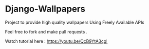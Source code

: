 # Django-Wallpapers
Project to provide high quality wallpapers Using Freely Available APIs


Feel free to fork and make pull requests .

Watch tutorial here  : https://youtu.be/QcB9YtA3cgI
